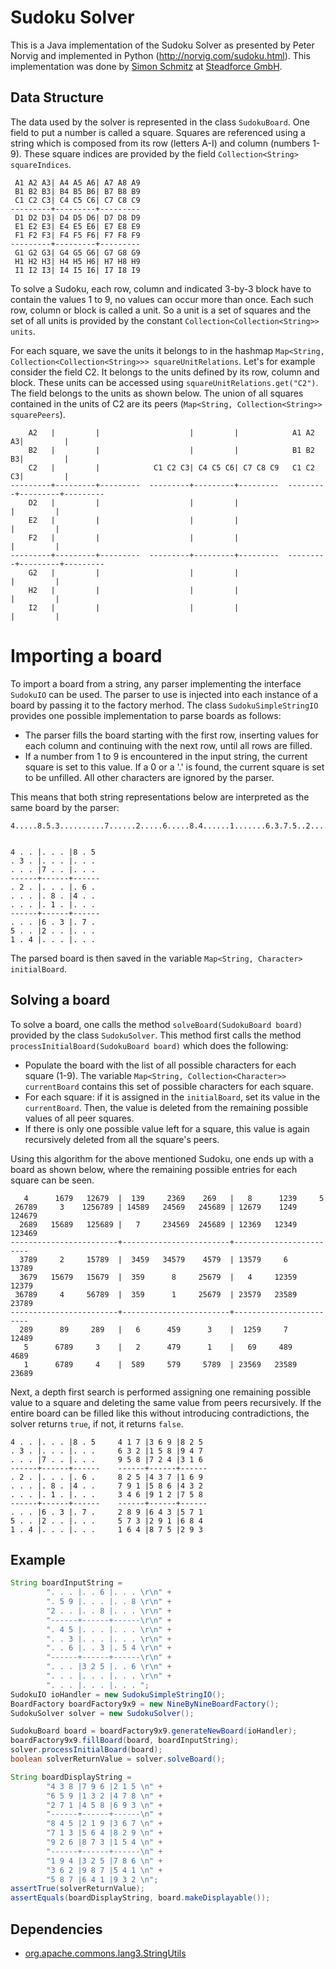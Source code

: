 # Sudoku Solver

This is a Java implementation of the Sudoku Solver as presented by Peter Norvig
and implemented in Python (http://norvig.com/sudoku.html). This implementation
was done by [Simon Schmitz](mailto:simon.schmitz@steadforce.com) at [Steadforce GmbH](https://steadforce.com/).

## Data Structure

The data used by the solver is represented in the class `SudokuBoard`.
One field to put a number is called a square. Squares are referenced using a string
which is composed from its row (letters A-I) and column (numbers 1-9).
These square indices are provided by the field
`Collection<String> squareIndices`.

```
 A1 A2 A3| A4 A5 A6| A7 A8 A9
 B1 B2 B3| B4 B5 B6| B7 B8 B9
 C1 C2 C3| C4 C5 C6| C7 C8 C9
---------+---------+---------
 D1 D2 D3| D4 D5 D6| D7 D8 D9
 E1 E2 E3| E4 E5 E6| E7 E8 E9
 F1 F2 F3| F4 F5 F6| F7 F8 F9
---------+---------+---------
 G1 G2 G3| G4 G5 G6| G7 G8 G9
 H1 H2 H3| H4 H5 H6| H7 H8 H9
 I1 I2 I3| I4 I5 I6| I7 I8 I9
```

To solve a Sudoku, each row, column and indicated 3-by-3 block have to contain
the values 1 to 9, no values can occur more than once. Each such row, column or block
is called a unit. So a unit is a set of squares and the set of all units
is provided by the constant `Collection<Collection<String>> units`.

For each square, we save the units it belongs to in the hashmap
`Map<String, Collection<Collection<String>>> squareUnitRelations`.
Let's for example consider the field C2. It belongs to the units defined by its row,
column and block. These units can be accessed using `squareUnitRelations.get("C2")`.
The field belongs to the units as shown below.
The union of all squares contained in the units of C2 are its peers
(`Map<String, Collection<String>> squarePeers`).

```
    A2   |         |                    |         |            A1 A2 A3|         |         
    B2   |         |                    |         |            B1 B2 B3|         |         
    C2   |         |            C1 C2 C3| C4 C5 C6| C7 C8 C9   C1 C2 C3|         |         
---------+---------+---------  ---------+---------+---------  ---------+---------+---------
    D2   |         |                    |         |                    |         |         
    E2   |         |                    |         |                    |         |         
    F2   |         |                    |         |                    |         |         
---------+---------+---------  ---------+---------+---------  ---------+---------+---------
    G2   |         |                    |         |                    |         |         
    H2   |         |                    |         |                    |         |         
    I2   |         |                    |         |                    |         |         
```

# Importing a board

To import a board from a string, any parser implementing the interface `SudokuIO`
can be used. The parser to use is injected into each instance of a board by passing it to the factory merhod.
The class `SudokuSimpleStringIO` provides one possible implementation
to parse boards as follows:
* The parser fills the board starting with the first row, inserting values for each column
and continuing with the next row, until all rows are filled.
* If a number from 1 to 9 is encountered in the input string,
the current square is set to this value. If a 0 or a '.' is found,
the current square is set to be unfilled.
All other characters are ignored by the parser.

This means that both string representations below are interpreted as the same board by the
parser:
```
4.....8.5.3..........7......2.....6.....8.4......1.......6.3.7.5..2.....1.4......


4 . . |. . . |8 . 5 
. 3 . |. . . |. . . 
. . . |7 . . |. . . 
------+------+------
. 2 . |. . . |. 6 . 
. . . |. 8 . |4 . . 
. . . |. 1 . |. . . 
------+------+------
. . . |6 . 3 |. 7 . 
5 . . |2 . . |. . . 
1 . 4 |. . . |. . . 
```

The parsed board is then saved in the variable `Map<String, Character> initialBoard`.

## Solving a board

To solve a board, one calls the method `solveBoard(SudokuBoard board)` provided
by the class `SudokuSolver`. This method first calls the method `processInitialBoard(SudokuBoard board)` which does the following:
* Populate the board with the list of all possible characters for each square (1-9).
The variable `Map<String, Collection<Character>> currentBoard` contains this set
of possible characters for each square.
* For each square: if it is assigned in the `initialBoard`,
set its value in the `currentBoard`. Then, the value is deleted from the remaining possible
values of all peer squares.
* If there is only one possible value left for a square,
this value is again recursively deleted from all the square's peers.

Using this algorithm for the above mentioned Sudoku, one ends up with a board as shown
below, where the remaining possible entries for each square can be seen.

```
   4      1679   12679  |  139     2369    269   |   8      1239     5    
 26789     3    1256789 | 14589   24569   245689 | 12679    1249   124679 
  2689   15689   125689 |   7     234569  245689 | 12369   12349   123469 
------------------------+------------------------+------------------------
  3789     2     15789  |  3459   34579    4579  | 13579     6     13789  
  3679   15679   15679  |  359      8     25679  |   4     12359   12379  
 36789     4     56789  |  359      1     25679  | 23579   23589   23789  
------------------------+------------------------+------------------------
  289      89     289   |   6      459      3    |  1259     7     12489  
   5      6789     3    |   2      479      1    |   69     489     4689  
   1      6789     4    |  589     579     5789  | 23569   23589   23689  
```

Next, a depth first search is performed assigning one remaining possible value to a square
and deleting the same value from peers recursively. If the entire board can be filled like
this without introducing contradictions, the solver returns `true`,
if not, it returns `false`.

```
4 . . |. . . |8 . 5     4 1 7 |3 6 9 |8 2 5 
. 3 . |. . . |. . .     6 3 2 |1 5 8 |9 4 7
. . . |7 . . |. . .     9 5 8 |7 2 4 |3 1 6 
------+------+------    ------+------+------
. 2 . |. . . |. 6 .     8 2 5 |4 3 7 |1 6 9 
. . . |. 8 . |4 . .     7 9 1 |5 8 6 |4 3 2 
. . . |. 1 . |. . .     3 4 6 |9 1 2 |7 5 8 
------+------+------    ------+------+------
. . . |6 . 3 |. 7 .     2 8 9 |6 4 3 |5 7 1 
5 . . |2 . . |. . .     5 7 3 |2 9 1 |6 8 4 
1 . 4 |. . . |. . .     1 6 4 |8 7 5 |2 9 3 
```

## Example

```Java
String boardInputString =
        ". . . |. . 6 |. . . \r\n" + 
        ". 5 9 |. . . |. . 8 \r\n" + 
        "2 . . |. . 8 |. . . \r\n" + 
        "------+------+------\r\n" + 
        ". 4 5 |. . . |. . . \r\n" + 
        ". . 3 |. . . |. . . \r\n" + 
        ". . 6 |. . 3 |. 5 4 \r\n" + 
        "------+------+------\r\n" + 
        ". . . |3 2 5 |. . 6 \r\n" + 
        ". . . |. . . |. . . \r\n" + 
        ". . . |. . . |. . . ";
SudokuIO ioHandler = new SudokuSimpleStringIO();
BoardFactory boardFactory9x9 = new NineByNineBoardFactory();
SudokuSolver solver = new SudokuSolver();

SudokuBoard board = boardFactory9x9.generateNewBoard(ioHandler);
boardFactory9x9.fillBoard(board, boardInputString);
solver.processInitialBoard(board);
boolean solverReturnValue = solver.solveBoard();

String boardDisplayString =
        "4 3 8 |7 9 6 |2 1 5 \n" + 
        "6 5 9 |1 3 2 |4 7 8 \n" + 
        "2 7 1 |4 5 8 |6 9 3 \n" + 
        "------+------+------\n" + 
        "8 4 5 |2 1 9 |3 6 7 \n" + 
        "7 1 3 |5 6 4 |8 2 9 \n" + 
        "9 2 6 |8 7 3 |1 5 4 \n" + 
        "------+------+------\n" + 
        "1 9 4 |3 2 5 |7 8 6 \n" + 
        "3 6 2 |9 8 7 |5 4 1 \n" + 
        "5 8 7 |6 4 1 |9 3 2 \n";
assertTrue(solverReturnValue);
assertEquals(boardDisplayString, board.makeDisplayable());
```

## Dependencies

* [org.apache.commons.lang3.StringUtils](https://commons.apache.org/proper/commons-lang/download_lang.cgi)

